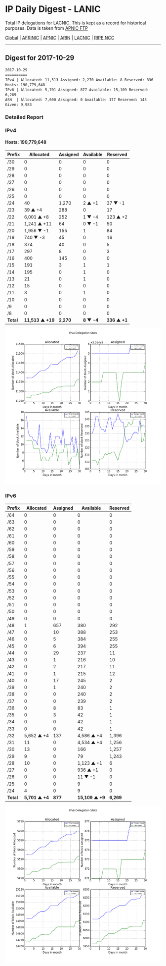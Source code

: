 # IP Daily Digest - LANIC

Total IP delegations for LACNIC. This is kept as a record for historical purposes. Data is taken from [APNIC FTP](https://ftp.apnic.net/)

[Global](https://github.com/csmets/IP-Daily-Digest) | [AFRINIC](https://github.com/csmets/IP-Daily-Digest/tree/master/archives/AFRINIC) | [APNIC](https://github.com/csmets/IP-Daily-Digest/tree/master/archives/APNIC) | [ARIN](https://github.com/csmets/IP-Daily-Digest/tree/master/archives/ARIN) | [LACNIC](https://github.com/csmets/IP-Daily-Digest/tree/master/archives/LACNIC) | [RIPE NCC](https://github.com/csmets/IP-Daily-Digest/tree/master/archives/RIPE_NCC)

---

## Digest for 2017-10-29
```
2017-10-29
==========
IPv4 | Allocated: 11,513 Assigned: 2,270 Available: 8 Reserved: 336 Hosts: 190,779,648
IPv6 | Allocated: 5,701 Assigned: 877 Available: 15,109 Reserved: 6,269
ASN  | Allocated: 7,600 Assigned: 0 Available: 177 Reserved: 143 Given: 9,983
```

### Detailed Report

### IPv4

#### Hosts: **190,779,648**

| Prefix | Allocated | Assigned | Available | Reserved |
| ----- | ----- | ----- | ----- | ----- |
| /30 | 0 | 0 | 0 | 0 |
| /29 | 0 | 0 | 0 | 0 |
| /28 | 0 | 0 | 0 | 0 |
| /27 | 0 | 0 | 0 | 0 |
| /26 | 0 | 0 | 0 | 0 |
| /25 | 0 | 0 | 0 | 0 |
| /24 | 40 | 1,270 | 2 ▲ +1 | 37 ▼ -1 |
| /23 | 39 ▲ +4 | 288 | 0 | 17 |
| /22 | 6,001 ▲ +8 | 252 | 1 ▼ -4 | 123 ▲ +2 |
| /21 | 1,241 ▲ +11 | 64 | 0 ▼ -1 | 50 |
| /20 | 1,956 ▼ -1 | 155 | 1 | 84 |
| /19 | 740 ▼ -3 | 45 | 0 | 16 |
| /18 | 374 | 40 | 0 | 5 |
| /17 | 297 | 8 | 0 | 3 |
| /16 | 400 | 145 | 0 | 0 |
| /15 | 191 | 3 | 1 | 1 |
| /14 | 195 | 0 | 1 | 0 |
| /13 | 21 | 0 | 1 | 0 |
| /12 | 15 | 0 | 0 | 0 |
| /11 | 3 | 0 | 1 | 0 |
| /10 | 0 | 0 | 0 | 0 |
| /9 | 0 | 0 | 0 | 0 |
| /8 | 0 | 0 | 0 | 0 |
| **Total** | **11,513 ▲ +19** | **2,270** | **8 ▼ -4** | **336 ▲ +1** |

![ipv4-stats](ipv4-figure.png)

### IPv6

| Prefix | Allocated | Assigned | Available | Reserved |
| ----- | ----- | ----- | ----- | ----- |
| /64 | 0 | 0 | 0 | 0 |
| /63 | 0 | 0 | 0 | 0 |
| /62 | 0 | 0 | 0 | 0 |
| /61 | 0 | 0 | 0 | 0 |
| /60 | 0 | 0 | 0 | 0 |
| /59 | 0 | 0 | 0 | 0 |
| /58 | 0 | 0 | 0 | 0 |
| /57 | 0 | 0 | 0 | 0 |
| /56 | 0 | 0 | 0 | 0 |
| /55 | 0 | 0 | 0 | 0 |
| /54 | 0 | 0 | 0 | 0 |
| /53 | 0 | 0 | 0 | 0 |
| /52 | 0 | 0 | 0 | 0 |
| /51 | 0 | 0 | 0 | 0 |
| /50 | 0 | 0 | 0 | 0 |
| /49 | 0 | 0 | 0 | 0 |
| /48 | 1 | 657 | 380 | 292 |
| /47 | 0 | 10 | 388 | 253 |
| /46 | 0 | 5 | 384 | 255 |
| /45 | 0 | 6 | 394 | 255 |
| /44 | 0 | 29 | 237 | 11 |
| /43 | 0 | 1 | 216 | 10 |
| /42 | 0 | 2 | 217 | 11 |
| /41 | 0 | 1 | 215 | 12 |
| /40 | 0 | 17 | 245 | 2 |
| /39 | 0 | 1 | 240 | 2 |
| /38 | 0 | 0 | 240 | 2 |
| /37 | 0 | 0 | 239 | 2 |
| /36 | 0 | 8 | 83 | 1 |
| /35 | 0 | 3 | 42 | 1 |
| /34 | 0 | 0 | 42 | 1 |
| /33 | 0 | 0 | 42 | 1 |
| /32 | 5,652 ▲ +4 | 137 | 4,586 ▲ +4 | 1,396 |
| /31 | 11 | 0 | 4,534 ▲ +4 | 1,256 |
| /30 | 13 | 0 | 166 | 1,257 |
| /29 | 9 | 0 | 79 | 1,243 |
| /28 | 10 | 0 | 1,123 ▲ +1 | 6 |
| /27 | 0 | 0 | 936 ▲ +1 | 0 |
| /26 | 0 | 0 | 11 ▼ -1 | 0 |
| /25 | 0 | 0 | 9 | 0 |
| /24 | 4 | 0 | 9 | 0 |
| **Total** | **5,701 ▲ +4** | **877** | **15,109 ▲ +9** | **6,269** |

![ipv6-stats](ipv6-figure.png)